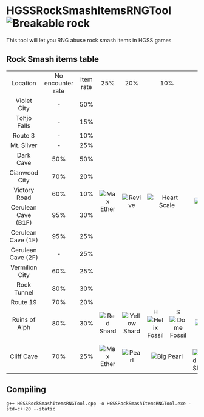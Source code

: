 # HGSSRockSmashItemsRNGTool <img src="https://github.com/Real96/HGSSRockSmashItemsRNGTool/assets/20956021/ed36001d-f644-41ff-9f16-43a1c0fe1dec" title="Breakable rock">
This tool will let you RNG abuse rock smash items in HGSS games

## Rock Smash items table
<table>
  <tr align="center">
    <td>Location</td>
    <td>No encounter rate</td>
    <td>Item rate</td>
    <td>25%</td>
    <td>20%</td>
    <td colspan="2">10%</td>
    <td colspan="2">10%</td>
    <td colspan="2">10%</td>
    <td colspan="2">10%</td>
    <td colspan="2">10%</td>
    <td>5%</td>
  </tr>
  <tr align="center">
    <td>Violet City</td>
    <td>-</td>
    <td>50%</td>
    <td rowspan="13">
      <img src="https://github.com/PokeAPI/sprites/blob/master/sprites/items/max-ether.png" title="Max Ether">
    </td>
    <td rowspan="13">
      <img src="https://github.com/PokeAPI/sprites/blob/master/sprites/items/revive.png" title="Revive">
    </td>
    <td rowspan="13" colspan="2">
      <img src="https://github.com/PokeAPI/sprites/blob/master/sprites/items/heart-scale.png" title="Heart Scale">
    </td>
    <td rowspan="13" colspan="2">
      <img src="https://github.com/PokeAPI/sprites/blob/master/sprites/items/red-shard.png" title="Red Shard">
    </td>
    <td rowspan="13" colspan="2">
      <img src="https://github.com/PokeAPI/sprites/blob/master/sprites/items/green-shard.png" title="Green Shard">
    </td>
    <td rowspan="13" colspan="2">
      <img src="https://github.com/PokeAPI/sprites/blob/master/sprites/items/blue-shard.png" title="Blue Shard">
    </td>
    <td rowspan="13" colspan="2">
      <img src="https://github.com/PokeAPI/sprites/blob/master/sprites/items/yellow-shard.png" title="Yellow Shard">
    </td>
    <td rowspan="13">
      <img src="https://github.com/PokeAPI/sprites/blob/master/sprites/items/star-piece.png" title="Star Piece">
    </td>
  </tr>
  <tr align="center">
    <td>Tohjo Falls</td>
    <td>-</td>
    <td>15%</td>
  </tr>
  <tr align="center">
    <td>Route 3</td>
    <td>-</td>
    <td>10%</td>
  </tr>
  <tr align="center">
    <td>Mt. Silver</td>
    <td>-</td>
    <td>25%</td>
  </tr>
  <tr align="center">
    <td>Dark Cave</td>
    <td>50%</td>
    <td>50%</td>
  </tr>
  <tr align="center">
    <td>Cianwood City</td>
    <td>70%</td>
    <td>20%</td>
  </tr>
  <tr align="center">
    <td>Victory Road</td>
    <td>60%</td>
    <td>10%</td>
  </tr>
  <tr align="center">
    <td>Cerulean Cave (B1F)</td>
    <td>95%</td>
    <td>30%</td>
  </tr>
  <tr align="center">
    <td>Cerulean Cave (1F)</td>
    <td>95%</td>
    <td>25%</td>
  </tr>
  <tr align="center">
    <td>Cerulean Cave (2F)</td>
    <td>-</td>
    <td>25%</td>
  </tr>
  <tr align="center">
    <td>Vermilion City</td>
    <td>60%</td>
    <td>25%</td>
  </tr>
  <tr align="center">
    <td>Rock Tunnel</td>
    <td>80%</td>
    <td>30%</td>
  </tr>
  <tr align="center">
    <td>Route 19</td>
    <td>70%</td>
    <td>20%</td>
  </tr><tr align="center">
    <td rowspan="2">Ruins of Alph</td>
    <td rowspan="2">80%</td>
    <td rowspan="2">30%</td>
    <td rowspan="2">
      <img src="https://github.com/PokeAPI/sprites/blob/master/sprites/items/red-shard.png" title="Red Shard">
    </td>
    <td rowspan="2">
      <img src="https://github.com/PokeAPI/sprites/blob/master/sprites/items/yellow-shard.png" title="Yellow Shard">
    </td>
    <td><img src="https://github.com/Real96/HGSSRockSmashItemsRNGTool/assets/20956021/73eef51d-77e2-454e-a8ee-db7f962f74fb" title="HG" width="15">
    <td><img src="https://github.com/Real96/HGSSRockSmashItemsRNGTool/assets/20956021/5dc9d411-cc38-494e-b8d6-fdca647424d5" title="SS" width="15"></td>
    <td  rowspan="2"colspan="2">
      <img src="https://github.com/PokeAPI/sprites/blob/master/sprites/items/max-ether.png" title="Max Ether">
    </td>
    <td  rowspan="2"colspan="2">
      <img src="https://github.com/PokeAPI/sprites/blob/master/sprites/items/blue-shard.png" title="Blue Shard">
    </td>
    <td  rowspan="2"colspan="2">
      <img src="https://github.com/PokeAPI/sprites/blob/master/sprites/items/green-shard.png" title="Green Shard">
    </td>
    <td  rowspan="2"colspan="2">
      <img src="https://github.com/PokeAPI/sprites/blob/master/sprites/items/old-amber.png" title="Old Amber">
    </td>
    <td rowspan="2">
      <img src="https://github.com/PokeAPI/sprites/blob/master/sprites/items/max-revive.png" title="Max Revive">
    </td>
  </tr>
  <tr align="center">
    <td>
      <img src="https://github.com/PokeAPI/sprites/blob/master/sprites/items/helix-fossil.png" title="Helix Fossil">
    </td>
    <td>
      <img src="https://github.com/PokeAPI/sprites/blob/master/sprites/items/dome-fossil.png" title="Dome Fossil">
    </td>
  </tr>
  <tr align="center">
    <td rowspan="2">Cliff Cave</td>
    <td rowspan="2">70%</td>
    <td rowspan="2">25%</td>
    <td rowspan="2">
      <img src="https://github.com/PokeAPI/sprites/blob/master/sprites/items/max-ether.png" title="Max Ether">
    </td>
    <td rowspan="2">
      <img src="https://github.com/PokeAPI/sprites/blob/master/sprites/items/pearl.png" title="Pearl">
    </td>
    <td rowspan="2" colspan="2">
      <img src="https://github.com/PokeAPI/sprites/blob/master/sprites/items/big-pearl.png" title="Big Pearl">
    </td>
    <td><img src="https://github.com/Real96/HGSSRockSmashItemsRNGTool/assets/20956021/73eef51d-77e2-454e-a8ee-db7f962f74fb" title="HG" width="15">
    <td><img src="https://github.com/Real96/HGSSRockSmashItemsRNGTool/assets/20956021/5dc9d411-cc38-494e-b8d6-fdca647424d5" title="SS" width="15"></td>
    <td><img src="https://github.com/Real96/HGSSRockSmashItemsRNGTool/assets/20956021/73eef51d-77e2-454e-a8ee-db7f962f74fb" title="HG" width="15">
    <td><img src="https://github.com/Real96/HGSSRockSmashItemsRNGTool/assets/20956021/5dc9d411-cc38-494e-b8d6-fdca647424d5" title="SS" width="15"></td>
    <td><img src="https://github.com/Real96/HGSSRockSmashItemsRNGTool/assets/20956021/73eef51d-77e2-454e-a8ee-db7f962f74fb" title="HG" width="15">
    <td><img src="https://github.com/Real96/HGSSRockSmashItemsRNGTool/assets/20956021/5dc9d411-cc38-494e-b8d6-fdca647424d5" title="SS" width="15"></td>
    <td><img src="https://github.com/Real96/HGSSRockSmashItemsRNGTool/assets/20956021/73eef51d-77e2-454e-a8ee-db7f962f74fb" title="HG" width="15">
    <td><img src="https://github.com/Real96/HGSSRockSmashItemsRNGTool/assets/20956021/5dc9d411-cc38-494e-b8d6-fdca647424d5" title="SS" width="15"></td>
    <td rowspan="2">
      <img src="https://github.com/PokeAPI/sprites/blob/master/sprites/items/rare-bone.png" title="Rare Bone">
    </td>
    <tr>
      <td>
        <img src="https://github.com/PokeAPI/sprites/blob/master/sprites/items/red-shard.png" title="Red Shard">
      </td>
      <td>
        <img src="https://github.com/PokeAPI/sprites/blob/master/sprites/items/blue-shard.png" title="Blue Shard">
      </td>
      <td>
        <img src="https://github.com/PokeAPI/sprites/blob/master/sprites/items/yellow-shard.png" title="Yellow Shard">
      </td>
      <td>
        <img src="https://github.com/PokeAPI/sprites/blob/master/sprites/items/green-shard.png" title="Green Shard">
      </td>
      <td>
        <img src="https://github.com/PokeAPI/sprites/blob/master/sprites/items/claw-fossil.png" title="Claw Fossil">
      </td>
      <td>
        <img src="https://github.com/PokeAPI/sprites/blob/master/sprites/items/root-fossil.png" title="Root Fossil">
      </td>
      <td>
        <img src="https://github.com/PokeAPI/sprites/blob/master/sprites/items/claw-fossil.png" title="Claw Fossil">
      </td>
      <td>
        <img src="https://github.com/PokeAPI/sprites/blob/master/sprites/items/root-fossil.png" title="Root Fossil">
      </td>
    </tr>
  </tr>
</table>

## Compiling
```
g++ HGSSRockSmashItemsRNGTool.cpp -o HGSSRockSmashItemsRNGTool.exe -std=c++20 --static
```
